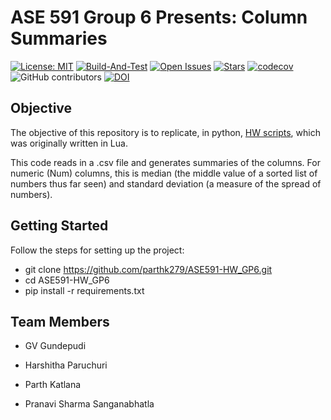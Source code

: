 # ASE 591 Group 6 Presents: Column Summaries

[![License: MIT](https://img.shields.io/badge/License-MIT-blue.svg)](https://opensource.org/licenses/MIT)
[![Build-And-Test](https://github.com/parthk279/ASE591-HW_GP6/actions/workflows/python-package.yml/badge.svg)](https://github.com/parthk279/ASE591-HW_GP6/actions/workflows/python-package.yml)
[![Open Issues](https://img.shields.io/github/issues/parthk279/ASE591-HW_GP6)](https://github.com/parthk279/ASE591-HW_GP6/issues)
[![Stars](https://img.shields.io/github/forks/parthk279/ASE591-HW_GP6)](https://github.com/parthk279/ASE591-HW_GP6/network/members)
[![codecov](https://codecov.io/gh/parthk279/ASE591-HW_GP6/branch/dev/graph/badge.svg?token=SmiSDihWvE)](https://codecov.io/gh/parthk279/ASE591-HW_GP6)
![GitHub contributors](https://img.shields.io/badge/Contributors-4-blue)
[![DOI](https://zenodo.org/badge/589656224.svg)](https://zenodo.org/badge/latestdoi/589656224)


## Objective
The objective of this repository is to replicate, in python, [HW scripts](https://github.com/txt/ase23), which was originally written in Lua. 

This code reads in a .csv file and generates summaries of the columns. For numeric (Num) columns, this is median (the middle value of a sorted list of numbers thus far seen) and standard deviation (a measure of the spread of numbers).

## Getting Started
Follow the steps for setting up the project:
- git clone https://github.com/parthk279/ASE591-HW_GP6.git
- cd ASE591-HW_GP6
- pip install -r requirements.txt

## Team Members
* GV Gundepudi

* Harshitha Paruchuri

* Parth Katlana

* Pranavi Sharma Sanganabhatla

